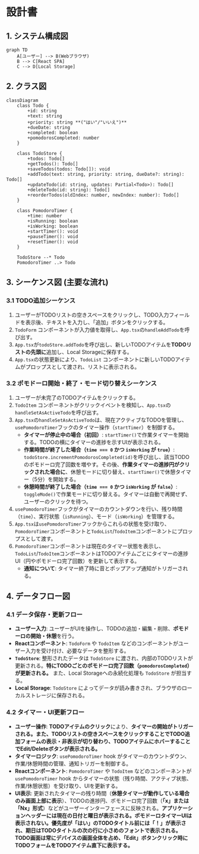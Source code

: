 # 設計書

## 1. システム構成図

```mermaid
graph TD
    A[ユーザー] --> B(Webブラウザ)
    B --> C[React SPA]
    C --> D[Local Storage]
```

## 2. クラス図

```mermaid
classDiagram
    class Todo {
        +id: string
        +text: string
        +priority: string **("はい"/"いいえ")**
        +dueDate: string
        +completed: boolean
        +pomodorosCompleted: number
    }

    class TodoStore {
        +todos: Todo[]
        +getTodos(): Todo[]
        +saveTodos(todos: Todo[]): void
        +addTodo(text: string, priority: string, dueDate?: string): Todo[]
        +updateTodo(id: string, updates: Partial<Todo>): Todo[]
        +deleteTodo(id: string): Todo[]
        +reorderTodos(oldIndex: number, newIndex: number): Todo[]
    }

    class PomodoroTimer {
        +time: number
        +isRunning: boolean
        +isWorking: boolean
        +startTimer(): void
        +pauseTimer(): void
        +resetTimer(): void
    }

    TodoStore --* Todo
    PomodoroTimer ..> Todo
```

## 3. シーケンス図 (主要な流れ)

### 3.1 TODO追加シーケンス
1. ユーザーがTODOリストの空きスペースをクリックし、TODO入力フィールドを表示後、テキストを入力し、「追加」ボタンをクリックする。
2. `TodoForm` コンポーネントが入力値を取得し、`App.tsx`の`handleAddTodo`を呼び出す。
3. `App.tsx`が`todoStore.addTodo`を呼び出し、新しいTODOアイテムを**TODOリストの先頭に**追加し、Local Storageに保存する。
4. `App.tsx`の状態更新により、`TodoList` コンポーネントに新しいTODOアイテムがプロップスとして渡され、リストに表示される。

### 3.2 ポモドーロ開始・終了・モード切り替えシーケンス
1. ユーザーが未完了のTODOアイテムをクリックする。
2. `TodoItem` コンポーネントがクリックイベントを検知し、`App.tsx`の`handleSetAsActiveTodo`を呼び出す。
3. `App.tsx`の`handleSetAsActiveTodo`は、現在アクティブなTODOを管理し、`usePomodoroTimer`フックのタイマー操作（`startTimer`）を制御する。
    - **タイマーが停止中の場合（初回）**: `startTimer()`で作業タイマーを開始する。TODOの横にタイマーの進捗を示すUIが表示される。
    - **作業時間が終了した場合（`time === 0` かつ `isWorking` が `true`）**: `todoStore.incrementPomodorosCompleted(id)`を呼び出し、該当TODOのポモドーロ完了回数を増やす。その後、**作業タイマーの進捗円がクリックされた場合に**、休憩モードに切り替え、`startTimer()`で休憩タイマー（5分）を開始する。
    - **休憩時間が終了した場合（`time === 0` かつ `isWorking` が `false`）**: `toggleMode()`で作業モードに切り替える。タイマーは自動で再開せず、ユーザーのクリックを待つ。
4. `usePomodoroTimer`フックがタイマーのカウントダウンを行い、残り時間（`time`）、実行状態（`isRunning`）、モード（`isWorking`）を管理する。
5. `App.tsx`は`usePomodoroTimer`フックからこれらの状態を受け取り、`PomodoroTimer`コンポーネントと`TodoList`/`TodoItem`コンポーネントにプロップスとして渡す。
6. `PomodoroTimer`コンポーネントは現在のタイマー状態を表示し、`TodoList`/`TodoItem`コンポーネントはTODOアイテムごとにタイマーの進捗UI（円やポモドーロ完了回数）を更新して表示する。
    - **通知について**: タイマー終了時に音とポップアップ通知がトリガーされる。

## 4. データフロー図

### 4.1 データ保存・更新フロー
- **ユーザー入力**: ユーザーがUIを操作し、TODOの追加・編集・削除、**ポモドーロの開始・休憩**を行う。
- **Reactコンポーネント**: `TodoForm` や `TodoItem` などのコンポーネントがユーザー入力を受け付け、必要なデータを整形する。
- **`TodoStore`**: 整形されたデータは `TodoStore` に渡され、内部のTODOリストが更新される。**特にTODOごとのポモドーロ完了回数（`pomodorosCompleted`）が更新される。** また、Local Storageへの永続化処理も `TodoStore` が担当する。
- **Local Storage**: `TodoStore` によってデータが読み書きされ、ブラウザのローカルストレージに保存される。

### 4.2 タイマー・UI更新フロー
- **ユーザー操作**: **TODOアイテムのクリック**により、**タイマーの開始がトリガーされる。また、TODOリストの空きスペースをクリックすることでTODO追加フォームの表示・非表示が切り替わり、TODOアイテムにホバーすることでEdit/Deleteボタンが表示される。**
- **タイマーロジック**: `usePomodoroTimer` hook がタイマーのカウントダウン、作業/休憩時間の管理、通知トリガーを制御する。
- **Reactコンポーネント**: `PomodoroTimer` や `TodoItem` などのコンポーネントが `usePomodoroTimer` hook からタイマーの状態（残り時間、アクティブ状態、作業/休憩状態）を受け取り、UIを更新する。
- **UI表示**: 更新されたタイマーの残り時間（**休憩タイマーが動作している場合のみ画面上部に表示**）、TODOの進捗円、ポモドーロ完了回数（**「x」または「Nx」形式**）などがユーザーインターフェースに反映される。**アプリケーションヘッダーには現在の日付と曜日が表示される。ポモドーロタイマーUIは表示されない。優先度が「はい」のTODOタイトル前には「！」が表示され、期日はTODOタイトルの次の行に小さめのフォントで表示される。TODO画面は常にデバイスの画面全体を占め、「Edit」ボタンクリック時にTODOフォームをTODOアイテム直下に表示する。**